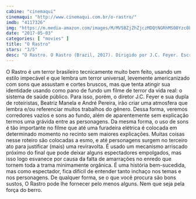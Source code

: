 ```yaml
---
cabine: "cinemaqui"
cinemaqui: "http://www.cinemaqui.com.br/o-rastro/"
imdb: "4117326"
img: "https://m.media-amazon.com/images/M/MV5BZjZhZjczMDQtNGRhMS00Yzc0LWIxNTEtYzViZjdmYzY0MjM5L2ltYWdlXkEyXkFqcGdeQXVyNzE5OTIwMjk@._V1_SY150_CR0,0,101,150_.jpg"
date: "2017-05-03"
categories: [ "movies" ]
title: "O Rastro"
stars: "3/5"
desc: "O Rastro. O Rastro (Brazil, 2017). Dirigido por J.C. Feyer. Escrito por Beatriz Manela, André Pereira. Com Leandra Leal (Leila), Rafael Cardoso (João), Cláudia Abreu (Olivia), Alice Wegmann (Alice), Jonas Bloch (Heitor), Felipe Camargo (Ricardo), Sura Berditchevsky (Enfermeira Clara), Júlia Lund (Reporter do Tempo), Kelzy Ecard (Enfermeira Bianca), Érico Brás (Marcio), Gustavo Novaes (Paulo cesar), Natália Maciel Guedes (Julia), Ricardo Ventura (Gerson), Alberto Flaksman (Dr. Fernando), Marcelo Olinto (Superintendente)."
---
```

O Rastro é um terror brasileiro tecnicamente muito bem feito, usando um estilo impecável e que lembra um terror universal, levemente americanizado com sons que assustam e cortes bruscos, mas que tenta atingir sua identidade usando como pano de fundo um filme de terror da vida real: o sistema de saúde público. Para isso, porém, o diretor J.C. Feyer e sua dupla de roteiristas, Beatriz Manela e André Pereira, irão criar uma atmosfera que lembra e/ou referenciar muitos trabalhos do gênero. Dessa forma, veremos corredores vazios e sons ao fundo, além de aparentemente sem explicação termos uma grávida entre as personagens. Da mesma forma, o uso de sons é tão importante no filme que até uma furadeira elétrica é colocada em determinado momento no recinto sem maiores explicações. Muitas coisas nesse roteiro são colocadas a esmo, e até personagens surgem no terceiro ato para justificar (mais) uma reviravolta. É usado um mecanismo arriscado próximo do final que pode deixar alguns espectadores empolgados, mas isso logo esvanece por causa da falta de amarrações no enredo que tornem toda a trama minimamente orgânica. É uma história bem-sucedida, mas como espectador, fica difícil de entender tanto inchaço nos temas e nos personagens. De qualquer forma, se o que você procura são bons sustos, O Rastro pode lhe fornecer pelo menos alguns. Nem que seja pela força do berro.
